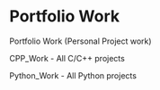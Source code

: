 # Portfolio Work
Portfolio Work (Personal Project work) 

CPP_Work - All C/C++ projects

Python_Work - All Python projects
